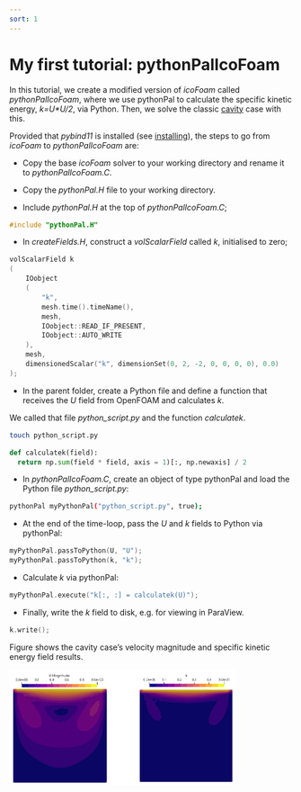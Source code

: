 ```yaml
---
sort: 1
---
```


# My first tutorial: pythonPalIcoFoam


In this tutorial, we create a modified version of _icoFoam_ called _pythonPalIcoFoam_, where we use pythonPal to calculate the specific kinetic energy, _k=U*U/2_, via Python. Then, we solve the classic [cavity](https://doc.cfd.direct/openfoam/user-guide-v6/cavity) case with this.

Provided that _pybind11_ is installed (see [installing](/preliminaries/installingPybind.html#installing-pybind11)), the steps to go from _icoFoam_ to _pythonPalIcoFoam_ are:

- Copy the base _icoFoam_ solver to your working directory and rename it to _pythonPalIcoFoam.C_.

- Copy the _pythonPal.H_ file to your working directory.

- Include _pythonPal.H_ at the top of _pythonPalIcoFoam.C_;

```C
#include "pythonPal.H"
```

- In _createFields.H_, construct a _volScalarField_ called _k_, initialised to zero;

```C
volScalarField k
(
    IOobject
    (
        "k",
        mesh.time().timeName(),
        mesh,
        IOobject::READ_IF_PRESENT,
        IOobject::AUTO_WRITE
    ),
    mesh,
    dimensionedScalar("k", dimensionSet(0, 2, -2, 0, 0, 0, 0), 0.0)
);
```

- In the parent folder, create a Python file and define a function that receives the _U_ field from OpenFOAM and calculates _k_. 

We called that file _python_script.py_ and the function _calculatek_.

```bash
touch python_script.py
```

```Python
def calculatek(field):
  return np.sum(field * field, axis = 1)[:, np.newaxis] / 2
```

- In _pythonPalIcoFoam.C_, create an object of type pythonPal and load the Python file _python_script.py_:

```bash
pythonPal myPythonPal("python_script.py", true);
```

- At the end of the time-loop, pass the _U_ and _k_ fields to Python via pythonPal:

```C
myPythonPal.passToPython(U, "U");
myPythonPal.passToPython(k, "k");
```

- Calculate _k_ via pythonPal:

```C
myPythonPal.execute("k[:, :] = calculatek(U)");
```

- Finally, write the _k_ field to disk, e.g. for viewing in ParaView.

```C
k.write();
```

Figure shows the cavity case’s velocity magnitude and specific kinetic energy field results.

<img src="/images/pythonPalResult.PNG" alt="cavity case's results" width="80%" >